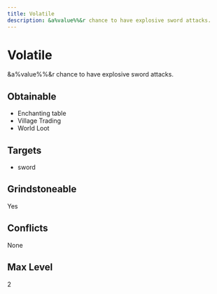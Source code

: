 ```yaml
---
title: Volatile
description: &a%value%%&r chance to have explosive sword attacks.
---
```

# Volatile
&a%value%%&r chance to have explosive sword attacks.
## Obtainable
- Enchanting table
- Village Trading
- World Loot
## Targets
- sword
## Grindstoneable
Yes
## Conflicts
None
## Max Level
2
